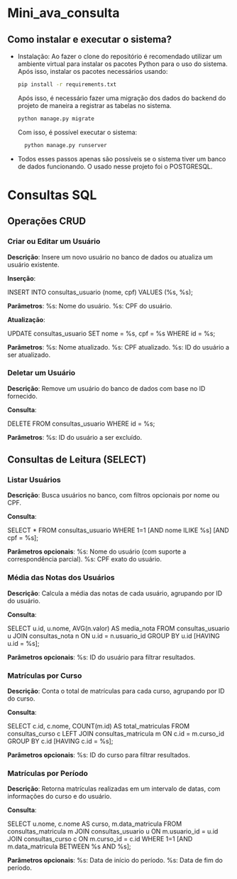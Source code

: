 # Mini_ava_consulta

## Como instalar e executar o sistema?
- Instalação:
  Ao fazer o clone do repositório é recomendado utilizar um ambiente virtual para instalar os pacotes Python para o uso do sistema. Após isso, instalar os pacotes necessários usando:
  ```bash
  pip install -r requirements.txt
  ```
  Após isso, é necessário fazer uma migração dos dados do backend do projeto de maneira a registrar as tabelas no sistema.
  ```bash
  python manage.py migrate
  ```
  Com isso, é possível executar o sistema:
  ```bash
    python manage.py runserver
  ```

- Todos esses passos apenas são possíveis se o sistema tiver um banco de dados funcionando. O usado nesse projeto foi o POSTGRESQL.


# Consultas SQL

## Operações CRUD
### Criar ou Editar um Usuário

**Descrição**: Insere um novo usuário no banco de dados ou atualiza um usuário existente.

**Inserção**:

INSERT INTO consultas_usuario (nome, cpf)
VALUES (%s, %s);

**Parâmetros**:
%s: Nome do usuário.
%s: CPF do usuário.

**Atualização**:

UPDATE consultas_usuario 
SET nome = %s, cpf = %s 
WHERE id = %s;

**Parâmetros**:
%s: Nome atualizado.
%s: CPF atualizado.
%s: ID do usuário a ser atualizado.

### Deletar um Usuário
**Descrição**: Remove um usuário do banco de dados com base no ID fornecido.

**Consulta**:

DELETE FROM consultas_usuario 
WHERE id = %s;

**Parâmetros**:
%s: ID do usuário a ser excluído.

## Consultas de Leitura (SELECT)
### Listar Usuários
**Descrição**: Busca usuários no banco, com filtros opcionais por nome ou CPF.

**Consulta**:

SELECT * FROM consultas_usuario 
WHERE 1=1
[AND nome ILIKE %s]
[AND cpf = %s];

**Parâmetros opcionais**:
%s: Nome do usuário (com suporte a correspondência parcial).
%s: CPF exato do usuário.

### Média das Notas dos Usuários
**Descrição**: Calcula a média das notas de cada usuário, agrupando por ID do usuário.

**Consulta**:

SELECT u.id, u.nome, AVG(n.valor) AS media_nota
FROM consultas_usuario u
JOIN consultas_nota n ON u.id = n.usuario_id
GROUP BY u.id
[HAVING u.id = %s];

**Parâmetros opcionais**:
%s: ID do usuário para filtrar resultados.

### Matrículas por Curso
**Descrição**: Conta o total de matrículas para cada curso, agrupando por ID do curso.

**Consulta**:

SELECT c.id, c.nome, COUNT(m.id) AS total_matriculas
FROM consultas_curso c
LEFT JOIN consultas_matricula m ON c.id = m.curso_id
GROUP BY c.id
[HAVING c.id = %s];

**Parâmetros opcionais**:
%s: ID do curso para filtrar resultados.

### Matrículas por Período
**Descrição**: Retorna matrículas realizadas em um intervalo de datas, com informações do curso e do usuário.

**Consulta**:

SELECT u.nome, c.nome AS curso, m.data_matricula
FROM consultas_matricula m
JOIN consultas_usuario u ON m.usuario_id = u.id
JOIN consultas_curso c ON m.curso_id = c.id
WHERE 1=1
[AND m.data_matricula BETWEEN %s AND %s];

**Parâmetros opcionais**:
%s: Data de início do período.
%s: Data de fim do período.
